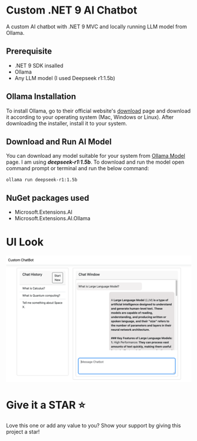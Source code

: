 # Custom .NET 9 AI Chatbot
A custom AI chatbot with .NET 9 MVC and locally running LLM model from Ollama.

## Prerequisite
- .NET 9 SDK insalled
- Ollama
- Any LLM model (I used Deepseek r1:1.5b)

## Ollama Installation
To install Ollama, go to their official website's [download](https://ollama.com/download) page and download it according to your operating system (Mac, Windows or Linux).
After downloading the installer, install it to your system.


## Download and Run AI Model
You can download any model suitable for your system from [Ollama Model](https://ollama.com/search) page.
I am using ***deepseek-r1:1.5b***. To download and run the model open command prompt or terminal and run the below command:
```
ollama run deepseek-r1:1.5b
```

## NuGet packages used
- Microsoft.Extensions.AI
- Microsoft.Extensions.AI.Ollama

# UI Look

![Chatbot UI](https://github.com/tilok369/custom-donet-ai-chatbot/blob/main/chatbot-ui.png)

# Give it a STAR :star:
Love this one or add any value to you? Show your support by giving this project a star!
